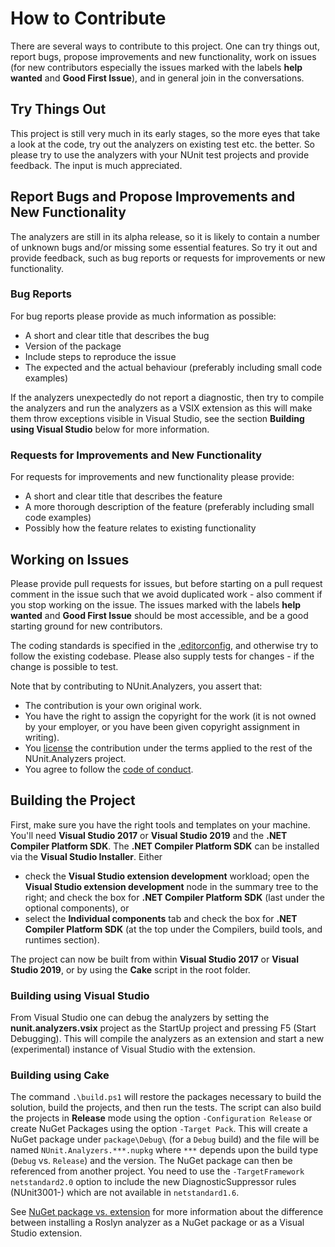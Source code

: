 # How to Contribute

There are several ways to contribute to this project. One can try things out, report bugs, propose improvements and new functionality, work on issues (for new contributors especially the issues marked with the labels **help wanted** and **Good First Issue**), and in general join in the conversations.

## Try Things Out

This project is still very much in its early stages, so the more eyes that take a look at the code, try out the analyzers on existing test etc. the better. So please try to use the analyzers with your NUnit test projects and provide feedback. The input is much appreciated.

## Report Bugs and Propose Improvements and New Functionality

The analyzers are still in its alpha release, so it is likely to contain a number of unknown bugs and/or missing some essential features. So try it out and provide feedback, such as bug reports or requests for improvements or new functionality.

### Bug Reports

For bug reports please provide as much information as possible:
* A short and clear title that describes the bug
* Version of the package
* Include steps to reproduce the issue
* The expected and the actual behaviour (preferably including small code examples)

If the analyzers unexpectedly do not report a diagnostic, then try to compile the analyzers and run the analyzers as a VSIX extension as this will make them throw exceptions visible in Visual Studio, see the section **Building using Visual Studio** below for more information.

### Requests for Improvements and New Functionality

For requests for improvements and new functionality please provide:
* A short and clear title that describes the feature
* A more thorough description of the feature (preferably including small code examples)
* Possibly how the feature relates to existing functionality

## Working on Issues

Please provide pull requests for issues, but before starting on a pull request comment in the issue such that we avoid duplicated work - also comment if you stop working on the issue. The issues marked with the labels **help wanted** and **Good First Issue** should be most accessible, and be a good starting ground for new contributors.

The coding standards is specified in the [.editorconfig](.editorconfig), and otherwise try to follow the existing codebase. Please also supply tests for changes - if the change is possible to test.

Note that by contributing to NUnit.Analyzers, you assert that:

* The contribution is your own original work.
* You have the right to assign the copyright for the work (it is not owned by your employer, or you have been given copyright assignment in writing).
* You [license](license.txt) the contribution under the terms applied to the rest of the NUnit.Analyzers project.
* You agree to follow the [code of conduct](CODE_OF_CONDUCT.md).

## Building the Project

First, make sure you have the right tools and templates on your machine. You'll need **Visual Studio 2017** or **Visual Studio 2019** and the **.NET Compiler Platform SDK**. The **.NET Compiler Platform SDK** can be installed via the **Visual Studio Installer**. Either 
* check the **Visual Studio extension development** workload; open the **Visual Studio extension development** node in the summary tree to the right; and check the box for **.NET Compiler Platform SDK** (last under the optional components), or
* select the **Individual components** tab and check the box for **.NET Compiler Platform SDK** (at the top under the Compilers, build tools, and runtimes section).

The project can now be built from within **Visual Studio 2017** or **Visual Studio 2019**, or by using the **Cake** script in the root folder.

### Building using Visual Studio

From Visual Studio one can debug the analyzers by setting the **nunit.analyzers.vsix** project as the StartUp project and pressing F5 (Start Debugging). This will compile the analyzers as an extension and start a new (experimental) instance of Visual Studio with the extension.

### Building using Cake

The command `.\build.ps1` will restore the packages necessary to build the solution, build the projects, and then run the tests. The script can also build the projects in **Release** mode using the option `-Configuration Release` or create NuGet Packages using the option `-Target Pack`. This will create a NuGet package under `package\Debug\` (for a `Debug` build) and the file will be named `NUnit.Analyzers.***.nupkg` where `***` depends upon the build type (`Debug` vs. `Release`) and the version. The NuGet package can then be referenced from another project.
You need to use the `-TargetFramework netstandard2.0` option to include the new DiagnosticSuppressor rules (NUnit3001-) which are not available in `netstandard1.6`.

See [NuGet package vs. extension](https://docs.microsoft.com/en-us/visualstudio/code-quality/roslyn-analyzers-overview#nuget-package-vs-extension) for more information about the difference between installing a Roslyn analyzer as a NuGet package or as a Visual Studio extension.

